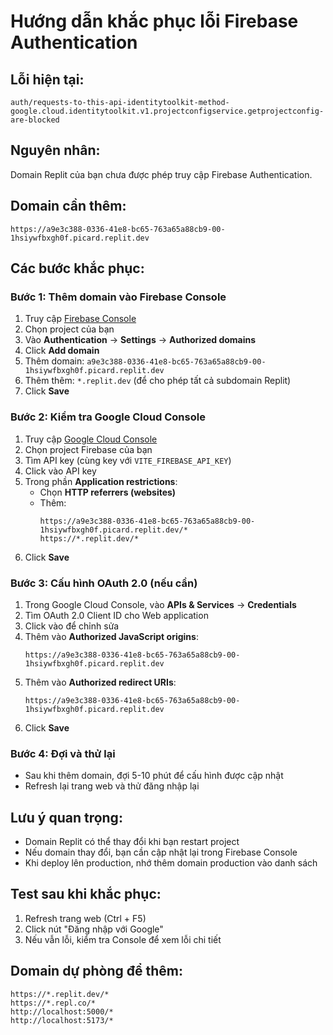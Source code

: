 # Hướng dẫn khắc phục lỗi Firebase Authentication

## Lỗi hiện tại:
```
auth/requests-to-this-api-identitytoolkit-method-google.cloud.identitytoolkit.v1.projectconfigservice.getprojectconfig-are-blocked
```

## Nguyên nhân:
Domain Replit của bạn chưa được phép truy cập Firebase Authentication.

## Domain cần thêm:
```
https://a9e3c388-0336-41e8-bc65-763a65a88cb9-00-1hsiywfbxgh0f.picard.replit.dev
```

## Các bước khắc phục:

### Bước 1: Thêm domain vào Firebase Console
1. Truy cập [Firebase Console](https://console.firebase.google.com/)
2. Chọn project của bạn
3. Vào **Authentication** → **Settings** → **Authorized domains**
4. Click **Add domain**
5. Thêm domain: `a9e3c388-0336-41e8-bc65-763a65a88cb9-00-1hsiywfbxgh0f.picard.replit.dev`
6. Thêm thêm: `*.replit.dev` (để cho phép tất cả subdomain Replit)
7. Click **Save**

### Bước 2: Kiểm tra Google Cloud Console
1. Truy cập [Google Cloud Console](https://console.cloud.google.com/apis/credentials)
2. Chọn project Firebase của bạn
3. Tìm API key (cùng key với `VITE_FIREBASE_API_KEY`)
4. Click vào API key
5. Trong phần **Application restrictions**:
   - Chọn **HTTP referrers (websites)**
   - Thêm:
     ```
     https://a9e3c388-0336-41e8-bc65-763a65a88cb9-00-1hsiywfbxgh0f.picard.replit.dev/*
     https://*.replit.dev/*
     ```
6. Click **Save**

### Bước 3: Cấu hình OAuth 2.0 (nếu cần)
1. Trong Google Cloud Console, vào **APIs & Services** → **Credentials**
2. Tìm OAuth 2.0 Client ID cho Web application
3. Click vào để chỉnh sửa
4. Thêm vào **Authorized JavaScript origins**:
   ```
   https://a9e3c388-0336-41e8-bc65-763a65a88cb9-00-1hsiywfbxgh0f.picard.replit.dev
   ```
5. Thêm vào **Authorized redirect URIs**:
   ```
   https://a9e3c388-0336-41e8-bc65-763a65a88cb9-00-1hsiywfbxgh0f.picard.replit.dev
   ```
6. Click **Save**

### Bước 4: Đợi và thử lại
- Sau khi thêm domain, đợi 5-10 phút để cấu hình được cập nhật
- Refresh lại trang web và thử đăng nhập lại

## Lưu ý quan trọng:
- Domain Replit có thể thay đổi khi bạn restart project
- Nếu domain thay đổi, bạn cần cập nhật lại trong Firebase Console
- Khi deploy lên production, nhớ thêm domain production vào danh sách

## Test sau khi khắc phục:
1. Refresh trang web (Ctrl + F5)
2. Click nút "Đăng nhập với Google"
3. Nếu vẫn lỗi, kiểm tra Console để xem lỗi chi tiết

## Domain dự phòng để thêm:
```
https://*.replit.dev/*
https://*.repl.co/*
http://localhost:5000/*
http://localhost:5173/*
```